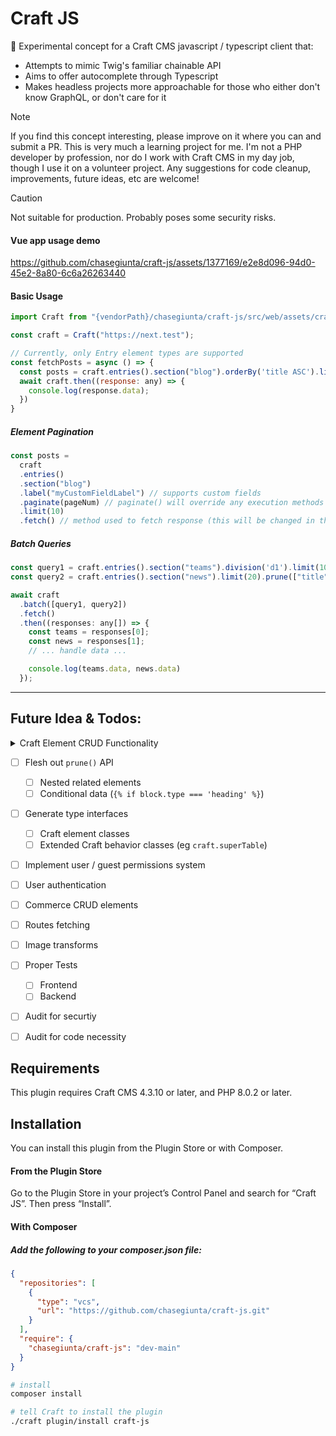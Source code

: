 # Craft JS

🧪 Experimental concept for a Craft CMS javascript / typescript client that:

- Attempts to mimic Twig's familiar chainable API
- Aims to offer autocomplete through Typescript
- Makes headless projects more approachable for those who either don't know GraphQL, or don't care for it

> [!NOTE]
> If you find this concept interesting, please improve on it where you can and submit a PR. This is very much a learning project for me. I'm not a PHP developer by profession, nor do I work with Craft CMS in my day job, though I use it on a volunteer project. Any suggestions for code cleanup, improvements, future ideas, etc are welcome!

> [!CAUTION]
> Not suitable for production. Probably poses some security risks.

#### Vue app usage demo
https://github.com/chasegiunta/craft-js/assets/1377169/e2e8d096-94d0-45e2-8a80-6c6a26263440

#### Basic Usage
```js
import Craft from "{vendorPath}/chasegiunta/craft-js/src/web/assets/craft/dist/craft";

const craft = Craft("https://next.test");

// Currently, only Entry element types are supported
const fetchPosts = async () => {
  const posts = craft.entries().section("blog").orderBy('title ASC').limit(10).all();
  await craft.then((response: any) => {
    console.log(response.data);
  })
}
```
##### Element Pagination
```js
const posts =
  craft
  .entries()
  .section("blog")
  .label("myCustomFieldLabel") // supports custom fields
  .paginate(pageNum) // paginate() will override any execution methods (.all(), .one(), etc.)
  .limit(10)
  .fetch() // method used to fetch response (this will be changed in the future).
```
##### Batch Queries
```js
const query1 = craft.entries().section("teams").division('d1').limit(10).prune(["title"]);
const query2 = craft.entries().section("news").limit(20).prune(["title", "url"]);

await craft
  .batch([query1, query2])
  .fetch()
  .then((responses: any[]) => {
    const teams = responses[0];
    const news = responses[1];
    // ... handle data ...

    console.log(teams.data, news.data)
  });
```

------------
## Future Idea & Todos:

<details>
  <summary>Craft Element CRUD Functionality</summary>

- [ ] Create Elements
  - [ ] Entries
  - [ ] Users
  - [ ] Assets
  - [ ] Categories
  - [ ] Tags
  - [ ] Globals
  - [ ] Matrix Blocks
  - [ ] Addresses
- [ ] Read Elements
  - [x] Entries
  - [x] Users
  - [x] Assets
  - [x] Categories (untested)
  - [x] Tags (untested)
  - [x] Globals
  - [x] Matrix Blocks
  - [x] Addresses
- [ ] Update Elements
  - [ ] Entries
  - [ ] Users
  - [ ] Assets
  - [ ] Categories
  - [ ] Tags
  - [ ] Globals
  - [ ] Matrix Blocks
  - [ ] Addresses
- [ ] Delete Elements
  - [ ] Entries
  - [ ] Users
  - [ ] Assets
  - [ ] Categories
  - [ ] Tags
  - [ ] Globals
  - [ ] Matrix Blocks
  - [ ] Addresses

</details>

- [ ] Flesh out `prune()` API
  - [ ] Nested related elements
  - [ ] Conditional data (`{% if block.type === 'heading' %}`)
- [ ] Generate type interfaces
  - [ ] Craft element classes
  - [ ] Extended Craft behavior classes (eg `craft.superTable`)
- [ ] Implement user / guest permissions system
- [ ] User authentication
- [ ] Commerce CRUD elements
- [ ] Routes fetching
- [ ] Image transforms
- [ ] Proper Tests
  - [ ] Frontend
  - [ ] Backend
- [ ] Audit for securtiy
- [ ] Audit for code necessity


## Requirements

This plugin requires Craft CMS 4.3.10 or later, and PHP 8.0.2 or later.

## Installation

You can install this plugin from the Plugin Store or with Composer.

#### From the Plugin Store

Go to the Plugin Store in your project’s Control Panel and search for “Craft JS”. Then press “Install”.

#### With Composer

##### Add the following to your composer.json file:

```json
{
  "repositories": [
    {
      "type": "vcs",
      "url": "https://github.com/chasegiunta/craft-js.git"
    }
  ],
  "require": {
    "chasegiunta/craft-js": "dev-main"
  }
}
```

```bash
# install
composer install

# tell Craft to install the plugin
./craft plugin/install craft-js
```
